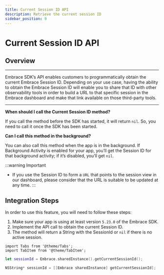 ```yaml
---
title: Current Session ID API
description: Retrieve the current session ID
sidebar_position: 9
---
```


# Current Session ID API

## Overview

---

Embrace SDK’s API enables customers to programmatically obtain the current Embrace Session ID. Depending on your use case, having the ability to obtain the Embrace Session ID will enable you to share that ID with other observability tools in order to build a URL to that specific session in the Embrace dashboard and make that link available on those third-party tools.

---

**When should I call the Current Session ID method?**

If you call the method before the SDK has started, it will return `nil`. So, you need to call it once the SDK has been started.

**Can I call this method in the background?**

You can also call this method when the app is in the background. If Background Activity is enabled for your app, you’ll get the Session ID for that background activity; if it’s disabled, you’ll get `nil`.

:::warning Important
- If you use the Session ID to form a `URL` that points to the session view in our dashboard, please consider that the URL is suitable to be updated at any time.
:::

## Integration Steps

In order to use this feature, you will need to follow these steps:

1. Make sure your app is using at least version `5.23.0` of the Embrace SDK.
2. Implement the API call to obtain the current Session ID.
3. The method will return a String with the SessionId or `nil` if there is no active session.

```mdx-code-block
import Tabs from '@theme/Tabs';
import TabItem from '@theme/TabItem';
```

<Tabs groupId="ios-language" queryString="ios-language">
<TabItem value="swift" label="Swift">

```swift
let sessionId = Embrace.sharedInstance().getCurrentSessionId();
```

</TabItem>

<TabItem value="objectivec" label="Objective-C">

```objectivec
NSString* sessionId = [[Embrace sharedInstance] getCurrentSessionId];
```

</TabItem>

</Tabs>
